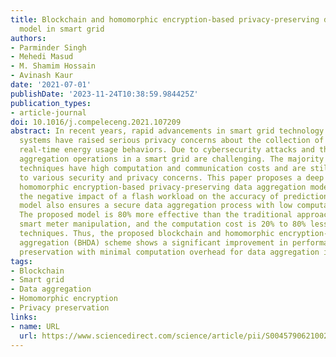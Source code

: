 ```yaml
---
title: Blockchain and homomorphic encryption-based privacy-preserving data aggregation
  model in smart grid
authors:
- Parminder Singh
- Mehedi Masud
- M. Shamim Hossain
- Avinash Kaur
date: '2021-07-01'
publishDate: '2023-11-24T10:38:59.984425Z'
publication_types:
- article-journal
doi: 10.1016/j.compeleceng.2021.107209
abstract: In recent years, rapid advancements in smart grid technology and smart metering
  systems have raised serious privacy concerns about the collection of customers’
  real-time energy usage behaviors. Due to cybersecurity attacks and threats, data
  aggregation operations in a smart grid are challenging. The majority of existing
  techniques have high computation and communication costs and are still vulnerable
  to various security and privacy concerns. This paper proposes a deep learning and
  homomorphic encryption-based privacy-preserving data aggregation model to mitigate
  the negative impact of a flash workload on the accuracy of prediction models. The
  model also ensures a secure data aggregation process with low computational overhead.
  The proposed model is 80% more effective than the traditional approach in detecting
  smart meter manipulation, and the computation cost is 20% to 80% less than existing
  techniques. Thus, the proposed blockchain and homomorphic encryption-based data
  aggregation (BHDA) scheme shows a significant improvement in performance and privacy
  preservation with minimal computation overhead for data aggregation in smart grids.
tags:
- Blockchain
- Smart grid
- Data aggregation
- Homomorphic encryption
- Privacy preservation
links:
- name: URL
  url: https://www.sciencedirect.com/science/article/pii/S0045790621002032
---
```

